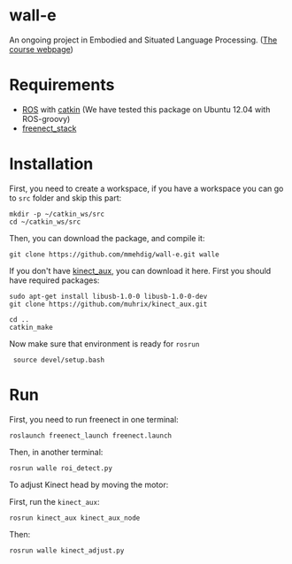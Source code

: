 wall-e
======

An ongoing project in Embodied and Situated Language Processing. ([The course webpage](http://gul.gu.se/public/courseId/65966/lang-en/publicPage.do?item=27403175))


Requirements
======

* [ROS](http://wiki.ros.org/ROS) with [catkin](http://wiki.ros.org/catkin) (We have tested this package on Ubuntu 12.04 with ROS-groovy)
* [freenect_stack](http://wiki.ros.org/freenect_stack)


Installation
======

First, you need to create a workspace, if you have a workspace you can go to `src` folder and skip this part:

```
mkdir -p ~/catkin_ws/src
cd ~/catkin_ws/src
```

Then, you can download the package, and compile it:

```
git clone https://github.com/mmehdig/wall-e.git walle
```

If you don't have [kinect_aux](http://wiki.ros.org/kinect_aux), you can download it here. First you should have required packages:

```
sudo apt-get install libusb-1.0-0 libusb-1.0-0-dev
git clone https://github.com/muhrix/kinect_aux.git
```



```
cd ..
catkin_make
```

Now make sure that environment is ready for `rosrun`

```
 source devel/setup.bash 
```


Run
======
First, you need to run freenect in one terminal:

```
roslaunch freenect_launch freenect.launch
```

Then, in another terminal:

```
rosrun walle roi_detect.py
```

To adjust Kinect head by moving the motor:

First, run the `kinect_aux`:

```
rosrun kinect_aux kinect_aux_node
```

Then:

```
rosrun walle kinect_adjust.py
```
